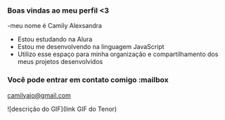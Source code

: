### Boas vindas ao meu perfil <3

-meu nome é Camily Alexsandra 
- Estou estudando na Alura
- Estou me desenvolvendo na linguagem JavaScript
- Utilizo esse espaço para minha organização e compartilhamento dos meus projetos desenvolvidos
### Você pode entrar em contato comigo :mailbox

camilyajo@gmail.com

![descrição do GIF](link GIF do Tenor)
